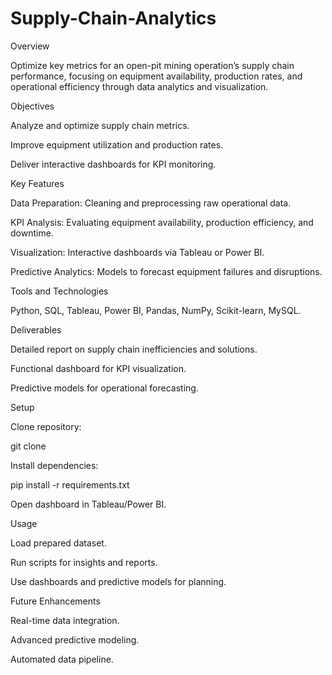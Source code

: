# Supply-Chain-Analytics
Overview

Optimize key metrics for an open-pit mining operation’s supply chain performance, focusing on equipment availability, production rates, and operational efficiency through data analytics and visualization.

Objectives

Analyze and optimize supply chain metrics.

Improve equipment utilization and production rates.

Deliver interactive dashboards for KPI monitoring.

Key Features

Data Preparation: Cleaning and preprocessing raw operational data.

KPI Analysis: Evaluating equipment availability, production efficiency, and downtime.

Visualization: Interactive dashboards via Tableau or Power BI.

Predictive Analytics: Models to forecast equipment failures and disruptions.

Tools and Technologies

Python, SQL, Tableau, Power BI, Pandas, NumPy, Scikit-learn, MySQL.

Deliverables

Detailed report on supply chain inefficiencies and solutions.

Functional dashboard for KPI visualization.

Predictive models for operational forecasting.

Setup

Clone repository:

git clone <repository-link>

Install dependencies:

pip install -r requirements.txt

Open dashboard in Tableau/Power BI.

Usage

Load prepared dataset.

Run scripts for insights and reports.

Use dashboards and predictive models for planning.

Future Enhancements

Real-time data integration.

Advanced predictive modeling.

Automated data pipeline.
